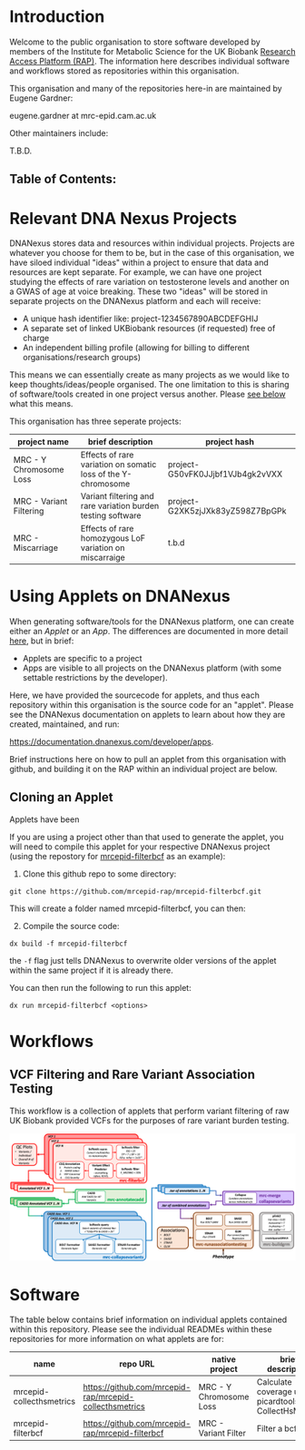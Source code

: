 # Introduction

Welcome to the public organisation to store software developed by members of the Institute for Metabolic Science for the
UK Biobank [Research Access Platform (RAP)](https://dnanexus.gitbook.io/uk-biobank-rap/). The information here describes
individual software and workflows stored as repositories within this organisation.

This organisation and many of the repositories here-in are maintained by Eugene Gardner:

eugene.gardner at mrc-epid.cam.ac.uk

Other maintainers include:

T.B.D.

## Table of Contents:



# Relevant DNA Nexus Projects

DNANexus stores data and resources within individual projects. Projects are whatever you choose for them to be, but in
the case of this organisation, we have siloed individual "ideas" within a project to ensure that data and resources are
kept separate. For example, we can have one project studying the effects of rare variation on testosterone levels and
another on a GWAS of age at voice breaking. These two "ideas" will be stored in separate projects on the DNANexus platform
and each will receive:

* A unique hash identifier like: project-1234567890ABCDEFGHIJ
* A separate set of linked UKBiobank resources (if requested) free of charge
* An independent billing profile (allowing for billing to different organisations/research groups)

This means we can essentially create as many projects as we would like to keep thoughts/ideas/people organised. The one
limitation to this is sharing of software/tools created in one project versus another. Please [see below](#using-applets-on-dnanexus)
what this means.

This organisation has three seperate projects:

| project name | brief description | project hash |
| ------------ | ----------------- | ------------ |
| MRC - Y Chromosome Loss | Effects of rare variation on somatic loss of the Y-chromosome | project-G50vFK0JJjbf1VJb4gk2vVXX |
| MRC - Variant Filtering | Variant filtering and rare variation burden testing software | project-G2XK5zjJXk83yZ598Z7BpGPk |
| MRC - Miscarriage | Effects of rare homozygous LoF variation on miscarraige | t.b.d |

# Using Applets on DNANexus

When generating software/tools for the DNANexus platform, one can create either an *Applet* or an *App*. The differences
are documented in more detail [here](https://documentation.dnanexus.com/developer/apps/intro-to-building-apps), but in
brief:

* Applets are specific to a project
* Apps are visible to all projects on the DNANexus platform (with some settable restrictions by the developer).

Here, we have provided the sourcecode for applets, and thus each repository within this organisation is the source code
for an "applet". Please see the DNANexus documentation on applets to learn about how they are created, maintained, and run:

https://documentation.dnanexus.com/developer/apps.

Brief instructions here on how to pull an applet from this organisation with github, and building it on the RAP
within an individual project are below.

## Cloning an Applet

Applets have been

If you are using a project other than that used to generate the applet, you will need to compile this applet for your
respective DNANexus project (using the repostory for [mrcepid-filterbcf](https://github.com/mrcepid-rap/mrcepid-filterbcf.git) as an example):

1. Clone this github repo to some directory:

```commandline
git clone https://github.com/mrcepid-rap/mrcepid-filterbcf.git
```

This will create a folder named mrcepid-filterbcf, you can then:

2. Compile the source code:

```commandline
dx build -f mrcepid-filterbcf
```

the `-f` flag just tells DNANexus to overwrite older versions of the applet within the same project if it is already there.

You can then run the following to run this applet:

```commandline
dx run mrcepid-filterbcf <options>
```

# Workflows

## VCF Filtering and Rare Variant Association Testing

This workflow is a collection of applets that perform variant filtering of raw UK Biobank provided VCFs for the purposes
of rare variant burden testing.

![Graphical Outline of Workflow](https://github.com/mrcepid-rap/.github/blob/main/images/RAPPipeline.png)




# Software

The table below contains brief information on individual applets contained within this repository. Please see the
individual READMEs within these repositories for more information on what applets are for:

| name | repo URL | native project | brief description |
| ---- | -------- | -------------- | ----------------- |
| mrcepid-collecthsmetrics | https://github.com/mrcepid-rap/mrcepid-collecthsmetrics | MRC - Y Chromosome Loss | Calculate coverage using picardtools CollectHsMetrics |
| mrcepid-filterbcf | https://github.com/mrcepid-rap/mrcepid-filterbcf | MRC - Variant Filter | Filter a bcf/vcf |
